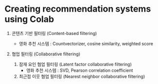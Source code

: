 # Creating recommendation systems using Colab

1. 콘텐츠 기반 필터링 (Content-based filtering)
    - 영화 추천 시스템 : Countvectorizer, cosine similarity, weighted score

2. 협업 필터링 (Collaborative filtering)
   1) 잠재 요인 협업 필터링 (Latent factor collaborative filtering)
        - 영화 추천 시스템 : SVD, Pearson correlation coefficient
   2) 최근접 이웃 협업 필터링 (Nearest neighbor collaborative filtering)
